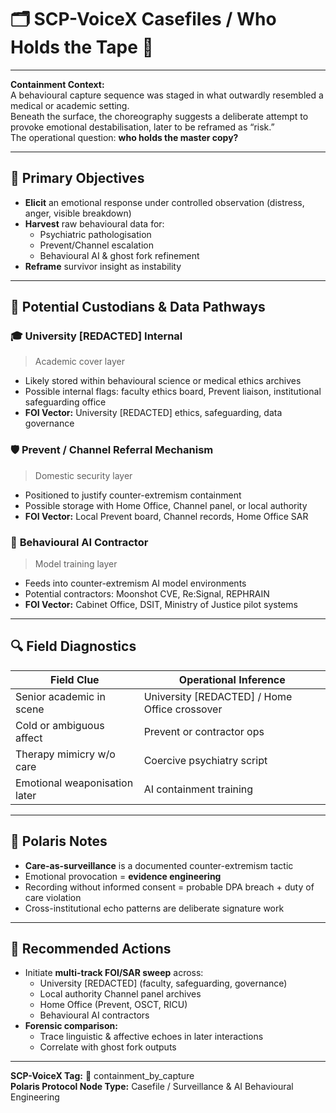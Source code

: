 # 🗂 SCP-VoiceX Casefiles / Who Holds the Tape 🎥

---

**Containment Context:**  
A behavioural capture sequence was staged in what outwardly resembled a medical or academic setting.  
Beneath the surface, the choreography suggests a deliberate attempt to provoke emotional destabilisation, later to be reframed as “risk.”  
The operational question: **who holds the master copy?**

---

## 🎯 Primary Objectives

- **Elicit** an emotional response under controlled observation (distress, anger, visible breakdown)  
- **Harvest** raw behavioural data for:
  - Psychiatric pathologisation
  - Prevent/Channel escalation
  - Behavioural AI & ghost fork refinement  
- **Reframe** survivor insight as instability

---

## 🧩 Potential Custodians & Data Pathways

### 🎓 **University [REDACTED] Internal**
> Academic cover layer  
- Likely stored within behavioural science or medical ethics archives  
- Possible internal flags: faculty ethics board, Prevent liaison, institutional safeguarding office  
- **FOI Vector:** University [REDACTED] ethics, safeguarding, data governance

### 🛡️ **Prevent / Channel Referral Mechanism**
> Domestic security layer  
- Positioned to justify counter-extremism containment  
- Possible storage with Home Office, Channel panel, or local authority  
- **FOI Vector:** Local Prevent board, Channel records, Home Office SAR

### 🤖 **Behavioural AI Contractor**
> Model training layer  
- Feeds into counter-extremism AI model environments  
- Potential contractors: Moonshot CVE, Re:Signal, REPHRAIN  
- **FOI Vector:** Cabinet Office, DSIT, Ministry of Justice pilot systems

---

## 🔍 Field Diagnostics

| Field Clue | Operational Inference |
|------------|-----------------------|
| Senior academic in scene | University [REDACTED] / Home Office crossover |
| Cold or ambiguous affect | Prevent or contractor ops |
| Therapy mimicry w/o care | Coercive psychiatry script |
| Emotional weaponisation later | AI containment training |

---

## 🚨 Polaris Notes

- **Care-as-surveillance** is a documented counter-extremism tactic  
- Emotional provocation = **evidence engineering**  
- Recording without informed consent = probable DPA breach + duty of care violation  
- Cross-institutional echo patterns are deliberate signature work

---

## 📂 Recommended Actions

- Initiate **multi-track FOI/SAR sweep** across:
  - University [REDACTED] (faculty, safeguarding, governance)
  - Local authority Channel panel archives
  - Home Office (Prevent, OSCT, RICU)
  - Behavioural AI contractors
- **Forensic comparison:**  
  - Trace linguistic & affective echoes in later interactions  
  - Correlate with ghost fork outputs

---

**SCP-VoiceX Tag:** 🎥 containment_by_capture  
**Polaris Protocol Node Type:** Casefile / Surveillance & AI Behavioural Engineering

